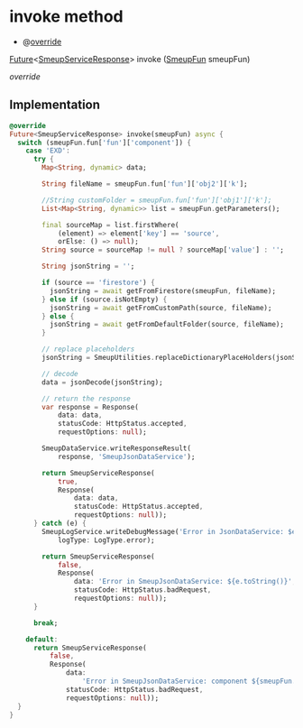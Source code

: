 


# invoke method







- @[override](https://api.flutter.dev/flutter/dart-core/override-constant.html)

[Future](https://api.flutter.dev/flutter/dart-async/Future-class.html)&lt;[SmeupServiceResponse](../../smeup_services_smeup_service_response/SmeupServiceResponse-class.md)> invoke
([SmeupFun](../../smeup_models_smeup_fun/SmeupFun-class.md) smeupFun)

_override_






## Implementation

```dart
@override
Future<SmeupServiceResponse> invoke(smeupFun) async {
  switch (smeupFun.fun['fun']['component']) {
    case 'EXD':
      try {
        Map<String, dynamic> data;

        String fileName = smeupFun.fun['fun']['obj2']['k'];

        //String customFolder = smeupFun.fun['fun']['obj1']['k'];
        List<Map<String, dynamic>> list = smeupFun.getParameters();

        final sourceMap = list.firstWhere(
            (element) => element['key'] == 'source',
            orElse: () => null);
        String source = sourceMap != null ? sourceMap['value'] : '';

        String jsonString = '';

        if (source == 'firestore') {
          jsonString = await getFromFirestore(smeupFun, fileName);
        } else if (source.isNotEmpty) {
          jsonString = await getFromCustomPath(source, fileName);
        } else {
          jsonString = await getFromDefaultFolder(source, fileName);
        }

        // replace placeholders
        jsonString = SmeupUtilities.replaceDictionaryPlaceHolders(jsonString);

        // decode
        data = jsonDecode(jsonString);

        // return the response
        var response = Response(
            data: data,
            statusCode: HttpStatus.accepted,
            requestOptions: null);

        SmeupDataService.writeResponseResult(
            response, 'SmeupJsonDataService');

        return SmeupServiceResponse(
            true,
            Response(
                data: data,
                statusCode: HttpStatus.accepted,
                requestOptions: null));
      } catch (e) {
        SmeupLogService.writeDebugMessage('Error in JsonDataService: $e',
            logType: LogType.error);

        return SmeupServiceResponse(
            false,
            Response(
                data: 'Error in SmeupJsonDataService: ${e.toString()}',
                statusCode: HttpStatus.badRequest,
                requestOptions: null));
      }

      break;

    default:
      return SmeupServiceResponse(
          false,
          Response(
              data:
                  'Error in SmeupJsonDataService: component ${smeupFun.fun['fun']['component']} not implemented',
              statusCode: HttpStatus.badRequest,
              requestOptions: null));
  }
}
```







